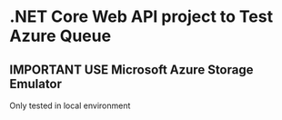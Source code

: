 # .NET Core Web API project to Test Azure Queue

## IMPORTANT USE Microsoft Azure Storage Emulator 
Only tested in local environment